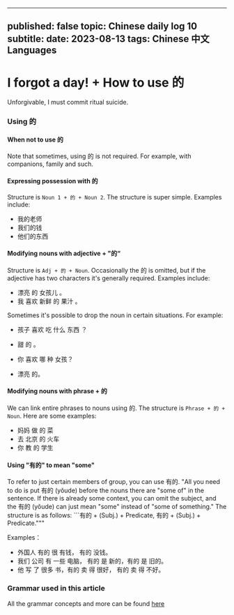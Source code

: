 ---
published: false
topic: Chinese daily log 10
subtitle: 
date: 2023-08-13
tags: Chinese 中文 Languages
--

# I forgot a day! + How to use 的
Unforgivable, I must commit ritual suicide.

### Using 的
#### When not to use 的
Note that sometimes, using 的 is not required. For example, with companions, family and such.

#### Expressing possession with 的
Structure is ```Noun 1 + 的 + Noun 2```. The structure is super simple. Examples include:
- 我的老师
- 我们的钱
- 他们的东西

#### Modifying nouns with adjective + "的“
Structure is ```Adj + 的 + Noun```. Occasionally the 的 is omitted, but if the adjective has
two characters it's generally required. Examples include:
- 漂亮 的 女孩儿 。
- 我 喜欢 新鲜 的 果汁 。

Sometimes it's possible to drop the noun in certain situations. For example:
-  孩子 喜欢 吃 什么 东西 ？
-  甜 的 。

-  你 喜欢 哪 种 女孩？
-  漂亮 的。

#### Modifying nouns with phrase + 的
We can link entire phrases to nouns using 的. The structure is ```Phrase + 的 + Noun```. Here are
some examples:
- 妈妈 做 的 菜
- 去 北京 的 火车
- 你 教 的 学生

#### Using "有的" to mean "some"
To refer to just certain members of group, you can use 有的. "All you need to do is put
有的 (yǒude) before the nouns there are "some of" in the sentence. If there is already some
context, you can omit the subject, and the 有的 (yǒude) can just mean "some" instead
of "some of something." The structure is as follows: ```有的 + (Subj.) + Predicate, 有的 + (Subj.) +
Predicate."""

Examples：
- 外国人 有的 很 有钱， 有的 没钱。
- 我们 公司 有 一些 电脑， 有的 是 新的，有的 是 旧的。
- 他 写 了 很多 书，有的 卖 得 很好， 有的 卖 得 不好。

### Grammar used in this article
All the grammar concepts and more can be found [here](https://resources.allsetlearning.com/chinese/grammar/的)
